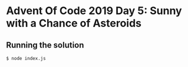 # Advent Of Code 2019 Day 5: Sunny with a Chance of Asteroids

## Running the solution

    $ node index.js
